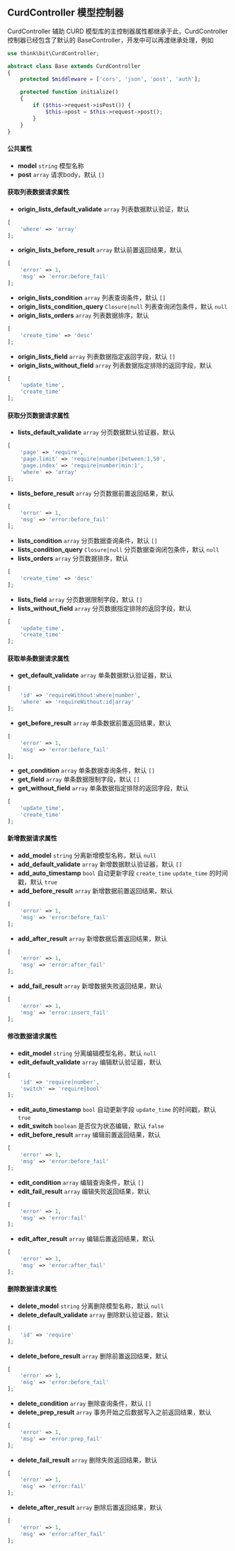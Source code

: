 ## CurdController 模型控制器

CurdController 辅助 CURD 模型库的主控制器属性都继承于此，CurdController 控制器已经包含了默认的 BaseController，开发中可以再渡继承处理，例如

```php
use think\bit\CurdController;

abstract class Base extends CurdController
{
    protected $middleware = ['cors', 'json', 'post', 'auth'];

    protected function initialize()
    {
        if ($this->request->isPost()) {
            $this->post = $this->request->post();
        }
    }
}
```

#### 公共属性

- **model** `string` 模型名称
- **post** `array` 请求body，默认 `[]`

#### 获取列表数据请求属性

- **origin_lists_default_validate** `array` 列表数据默认验证，默认

```php
[
    'where' => 'array'
];
```

- **origin_lists_before_result** `array` 默认前置返回结果，默认

```php
[
    'error' => 1,
    'msg' => 'error:before_fail'
];
```

- **origin_lists_condition** `array` 列表查询条件，默认 `[]`
- **origin_lists_condition_query** `Closure|null` 列表查询闭包条件，默认 `null`
- **origin_lists_orders** `array` 列表数据排序，默认

```php
[
    'create_time' => 'desc'
];
```

- **origin_lists_field** `array` 列表数据指定返回字段，默认 `[]`
- **origin_lists_without_field** `array` 列表数据指定排除的返回字段，默认

```php
[
    'update_time', 
    'create_time'
];
```

#### 获取分页数据请求属性

- **lists_default_validate** `array` 分页数据默认验证器，默认

```php
[
    'page' => 'require',
    'page.limit' => 'require|number|between:1,50',
    'page.index' => 'require|number|min:1',
    'where' => 'array'
];
```

- **lists_before_result** `array` 分页数据前置返回结果，默认

```php
[
    'error' => 1,
    'msg' => 'error:before_fail'
];
```

- **lists_condition** `array` 分页数据查询条件，默认 `[]`
- **lists_condition_query** `Closure|null` 分页数据查询闭包条件，默认 `null`
- **lists_orders** `array` 分页数据排序，默认

```php
[
    'create_time' => 'desc'
];
```

- **lists_field** `array` 分页数据限制字段，默认 `[]`
- **lists_without_field** `array` 分页数据指定排除的返回字段，默认

```php
[
    'update_time', 
    'create_time'
];
```

#### 获取单条数据请求属性

- **get_default_validate** `array` 单条数据默认验证器，默认

```php
[
    'id' => 'requireWithout:where|number',
    'where' => 'requireWithout:id|array'
];
```

- **get_before_result** `array` 单条数据前置返回结果，默认

```php
[
    'error' => 1,
    'msg' => 'error:before_fail'
];
```

- **get_condition** `array` 单条数据查询条件，默认 `[]`
- **get_field** `array` 单条数据限制字段，默认 `[]`
- **get_without_field** `array` 单条数据指定排除的返回字段，默认

```php
[
    'update_time', 
    'create_time'
];
```

#### 新增数据请求属性

- **add_model** `string` 分离新增模型名称，默认 `null`
- **add_default_validate** `array` 新增数据默认验证器，默认 `[]`
- **add_auto_timestamp** `bool` 自动更新字段 `create_time` `update_time` 的时间戳，默认 `true`
- **add_before_result** `array` 新增数据前置返回结果，默认

```php
[
    'error' => 1,
    'msg' => 'error:before_fail'
];
```

- **add_after_result** `array` 新增数据后置返回结果，默认

```php
[
    'error' => 1,
    'msg' => 'error:after_fail'
];
```

- **add_fail_result** `array` 新增数据失败返回结果，默认

```php
[
    'error' => 1,
    'msg' => 'error:insert_fail'
];
```

#### 修改数据请求属性

- **edit_model** `string` 分离编辑模型名称，默认 `null`
- **edit_default_validate** `array` 编辑默认验证器，默认

```php
[
    'id' => 'require|number',
    'switch' => 'require|bool'
];
```

- **edit_auto_timestamp** `bool` 自动更新字段 `update_time` 的时间戳，默认 `true`
- **edit_switch** `boolean` 是否仅为状态编辑，默认 `false`
- **edit_before_result** `array` 编辑前置返回结果，默认

```php
[
    'error' => 1,
    'msg' => 'error:before_fail'
];
```

- **edit_condition** `array` 编辑查询条件，默认 `[]`
- **edit_fail_result** `array` 编辑失败返回结果，默认

```php
[
    'error' => 1,
    'msg' => 'error:fail'
];
```

- **edit_after_result** `array` 编辑后置返回结果，默认

```php
[
    'error' => 1,
    'msg' => 'error:after_fail'
];
```

#### 删除数据请求属性

- **delete_model** `string` 分离删除模型名称，默认 `null`
- **delete_default_validate** `array` 删除默认验证器，默认

```php
[
    'id' => 'require'
];
```

- **delete_before_result** `array` 删除前置返回结果，默认

```php
[
    'error' => 1,
    'msg' => 'error:before_fail'
];
```

- **delete_condition** `array` 删除查询条件，默认 `[]`
- **delete_prep_result** `array` 事务开始之后数据写入之前返回结果，默认

```php
[
    'error' => 1,
    'msg' => 'error:prep_fail'
];
```

- **delete_fail_result** `array` 删除失败返回结果，默认

```php
[
    'error' => 1,
    'msg' => 'error:fail'
];
```

- **delete_after_result** `array` 删除后置返回结果，默认

```php
[
    'error' => 1,
    'msg' => 'error:after_fail'
];
```